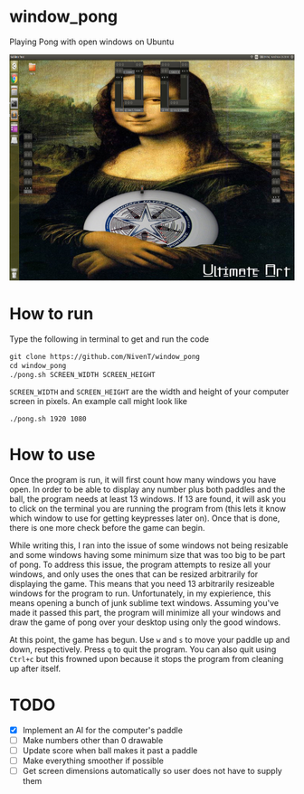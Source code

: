 # window_pong
Playing Pong with open windows on Ubuntu

<img src="https://github.com/NivenT/window_pong/blob/master/screenshot.png" alt="Screenshot" width="800" height="400">

# How to run
Type the following in terminal to get and run the code
```
git clone https://github.com/NivenT/window_pong
cd window_pong
./pong.sh SCREEN_WIDTH SCREEN_HEIGHT
```
`SCREEN_WIDTH` and `SCREEN_HEIGHT` are the width and height of your computer screen in pixels. An example call might look like
```
./pong.sh 1920 1080
```

# How to use
Once the program is run, it will first count how many windows you have open. In order to be able to display any number plus both paddles and the ball, the program needs at least 13 windows. If 13 are found, it will ask you to click on the terminal you are running the program from (this lets it know which window to use for getting keypresses later on). Once that is done, there is one more check before the game can begin.

While writing this, I ran into the issue of some windows not being resizable and some windows having some minimum size that was too big to be part of pong. To address this issue, the program attempts to resize all your windows, and only uses the ones that can be resized arbitrarily for displaying the game. This means that you need 13 arbitrarily resizeable windows for the program to run. Unfortunately, in my expierience, this means opening a bunch of junk sublime text windows. Assuming you've made it passed this part, the program will minimize all your windows and draw the game of pong over your desktop using only the good windows.

At this point, the game has begun. Use `w` and `s` to move your paddle up and down, respectively. Press `q` to quit the program. You can also quit using `Ctrl+c` but this frowned upon because it stops the program from cleaning up after itself.

# TODO
- [X] Implement an AI for the computer's paddle
- [ ] Make numbers other than 0 drawable
- [ ] Update score when ball makes it past a paddle
- [ ] Make everything smoother if possible
- [ ] Get screen dimensions automatically so user does not have to supply them
